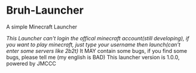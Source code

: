 # Bruh-Launcher
A simple Minecraft Launcher

*This Launcher can't login the offical minecraft account(still developing), if you want to play minecraft, just type your username then launch(can't enter some servers like 2b2t)*
It MAY contain some bugs, if you find some bugs, please tell me (my english is BAD)
This launcher version is 1.0.0, powered by JMCCC
